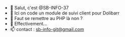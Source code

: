 - 👋 Salut, c'est @SB-INFO-37
- 👀 Ici on code un module de suivi client pour Dolibarr
- 🌱 Faut se remettre au PHP là non ? 
- 💞️ Effectivement... 
- 📫 contact : sb-info-git@gmail.com 

<!---
SB-INFO-37/SB-INFO-37 is a ✨ special ✨ repository because its `README.md` (this file) appears on your GitHub profile.
You can click the Preview link to take a look at your changes.
--->
